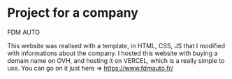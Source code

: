 # Project for a company

FDM AUTO

This website was realised with a template, in HTML, CSS, JS that I modified with informations about the company.
I hosted this website with buying a domain name on OVH, and hosting it on VERCEL, which is a really simple to use.
You can go on it just here => https://www.fdmauto.fr/
